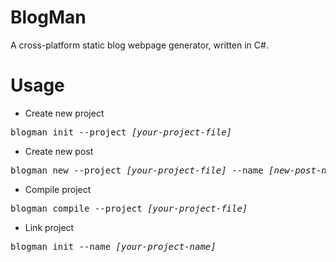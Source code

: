 # BlogMan

A cross-platform static blog webpage generator, written in C#.

# Usage

- Create new project
<pre>
blogman init --project <i>[your-project-file]</i>
</pre>

- Create new post
<pre>
blogman new --project <i>[your-project-file]</i> --name <i>[new-post-name]</i>
</pre>

- Compile project
<pre>
blogman compile --project <i>[your-project-file]</i>
</pre>

- Link project
<pre>
blogman init --name <i>[your-project-name]</i>
</pre>
    
